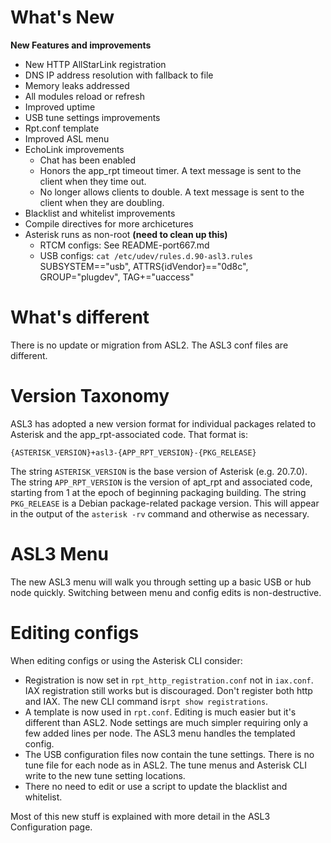 # What's New

**New Features and improvements**

 - New HTTP AllStarLink registration
 - DNS IP address resolution with fallback to file
 - Memory leaks addressed
 - All modules reload or refresh
 - Improved uptime
 - USB tune settings improvements
 - Rpt.conf template
 - Improved ASL menu
 - EchoLink improvements
   - Chat has been enabled
   - Honors the app\_rpt timeout timer.  A text message is sent to the client when they time out.
   - No longer allows clients to double.  A text message is sent to the client when they are doubling.
 - Blacklist and whitelist improvements
 - Compile directives for more archicetures
 - Asterisk runs as non-root **(need to clean up this)**
   - RTCM configs: See README-port667.md
   - USB configs: `cat /etc/udev/rules.d.90-asl3.rules` SUBSYSTEM=="usb", ATTRS{idVendor}=="0d8c", GROUP="plugdev", TAG+="uaccess"

# What's different

There is no update or migration from ASL2. The ASL3 conf files are different.

# Version Taxonomy
ASL3 has adopted a new version format for individual packages related to
Asterisk and the app_rpt-associated code. That format is:

```
{ASTERISK_VERSION}+asl3-{APP_RPT_VERSION}-{PKG_RELEASE}
```

The string `ASTERISK_VERSION` is the base version of Asterisk (e.g. 20.7.0).
The string `APP_RPT_VERSION` is the version of apt_rpt and associated code, starting
from 1 at the epoch of beginning packaging building.
The string `PKG_RELEASE` is a Debian package-related package version. This will appear
in the output of the `asterisk -rv` command and otherwise as necessary. 


# ASL3 Menu 

The new ASL3 menu will walk you through setting up a basic USB or hub node quickly. Switching between menu and config edits is non-destructive.

# Editing configs

When editing configs or using the Asterisk CLI consider:

 - Registration is now set in `rpt_http_registration.conf` not in `iax.conf`. IAX registration still works but is discouraged. Don't register both http and IAX. The new CLI command is`rpt show registrations`.
 - A template is now used in `rpt.conf`. Editing is much easier but it's different than ASL2. Node settings are much simpler requiring only a few added lines per node. The ASL3 menu handles the templated config.
 - The USB configuration files now contain the tune settings. There is no tune file for each node as in ASL2. The tune menus and Asterisk CLI write to the new tune setting locations.
 - There no need to edit or use a script to update the blacklist and whitelist.

 Most of this new stuff is explained with more detail in the ASL3 Configuration page.


